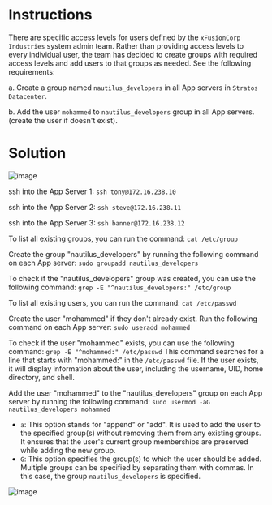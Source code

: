 # Instructions

There are specific access levels for users defined by the `xFusionCorp Industries`
 system admin team. Rather than providing access levels to every 
individual user, the team has decided to create groups with required 
access levels and add users to that groups as needed. See the following 
requirements:

a. Create a group  named `nautilus_developers` in all App servers in `Stratos Datacenter`.

b. Add the user `mohammed` to  `nautilus_developers` group in all App servers. (create the user if doesn't exist).

# Solution

![image](https://github.com/janaom/KodeKloud-Engineer-2.0/assets/83917694/cf43e37f-acd8-4c66-bda3-1415c72bf481)

ssh into the App Server 1: `ssh tony@172.16.238.10`

ssh into the App Server 2: `ssh steve@172.16.238.11`

ssh into the App Server 3: `ssh banner@172.16.238.12`

To list all existing groups, you can run the command: `cat /etc/group`

Create the group "nautilus_developers" by running the following command on each App server:  `sudo groupadd nautilus_developers`

To check if the "nautilus_developers" group was created, you can use the following command: `grep -E "^nautilus_developers:" /etc/group`

To list all existing users, you can run the command: `cat /etc/passwd`

Create the user "mohammed" if they don't already exist. Run the following command on each App server: `sudo useradd mohammed`

To check if the user "mohammed" exists, you can use the following command: `grep -E "^mohammed:" /etc/passwd` This command searches for a line that starts with "mohammed:" in the `/etc/passwd` file. If the user exists, it will display information about the user, including the username, UID, home directory, and shell.

Add the user "mohammed" to the "nautilus_developers" group on each App server by running the following command: `sudo usermod -aG nautilus_developers mohammed`

- `a`: This option stands for "append" or "add". It is used to add the user to the specified group(s) without removing them from any existing groups. It ensures that the user's current group memberships are preserved while adding the new group.
- `G`: This option specifies the group(s) to which the user should be added. Multiple groups can be specified by separating them with commas. In this case, the group `nautilus_developers` is specified.


![image](https://github.com/janaom/KodeKloud-Engineer-2.0/assets/83917694/e5bc2468-ace7-451c-aef5-b6f2bf8337b2)

